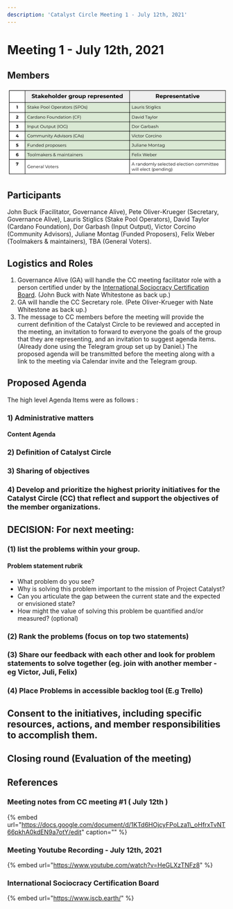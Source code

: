 ```yaml
---
description: 'Catalyst Circle Meeting 1 - July 12th, 2021'
---
```


# Meeting 1 - July 12th, 2021

## Members

![Catalyst Circle Members](../.gitbook/assets/2021-07-15-1-.png)

## Participants

John Buck \(Facilitator, Governance Alive\), Pete Oliver-Krueger \(Secretary, Governance Alive\), Lauris Stiglics \(Stake Pool Operators\), David Taylor \(Cardano Foundation\), Dor Garbash \(Input Output\), Victor Corcino \(Community Advisors\), Juliane Montag \(Funded Proposers\), Felix Weber \(Toolmakers & maintainers\), TBA \(General Voters\).

## Logistics and Roles

1. Governance Alive \(GA\) will handle the CC meeting facilitator role with a person certified under by the [International Sociocracy Certification Board](http://www.iscb.earth). \(John Buck with Nate Whitestone as back up.\)
2. GA will handle the CC Secretary role. \(Pete Oliver-Krueger with Nate Whitestone as back up.\)
3. The message to CC members before the meeting will provide the current definition of the Catalyst Circle to be reviewed and accepted in the meeting, an invitation to forward to everyone the goals of the group that they are representing, and an invitation to suggest agenda items. \(Already done using the Telegram group set up by Daniel.\) The proposed agenda will be transmitted before the meeting along with a link to the meeting via Calendar invite and the Telegram group. 

## Proposed Agenda

The high level Agenda Items were as follows :

### 1\) Administrative matters

#### Content Agenda

### 2\) Definition of Catalyst Circle

### 3\) Sharing of objectives

### 4\) Develop and prioritize the highest priority initiatives for the Catalyst Circle \(CC\) that reflect and support the objectives of the member organizations.

## DECISION: For next meeting:

### \(1\) list the problems within your group.

#### Problem statement rubrik

* What problem do you see? 
* Why is solving this problem important to the mission of Project Catalyst?
* Can you articulate the gap between the current state and the expected or envisioned state?
* How might the value of solving this problem be quantified and/or measured? \(optional\)

### \(2\) Rank the problems \(focus on top two statements\)

### \(3\) Share our feedback with each other and look for problem statements to solve together \(eg. join with another member  - eg Victor, Juli, Felix\)

### \(4\) Place Problems in accessible backlog tool \(E.g Trello\)

## Consent to the initiatives, including specific resources, actions, and member responsibilities to accomplish them.

## Closing round \(Evaluation of the meeting\)

## References

### Meeting notes from CC meeting \#1 \( July 12th \)

{% embed url="https://docs.google.com/document/d/1KTd6HOjcyFPoLza1\_oHfrxTvNT66pkhA0kdEN9a7otY/edit" caption="" %}

### Meeting Youtube Recording - July 12th, 2021

{% embed url="https://www.youtube.com/watch?v=HeGLXzTNFz8" %}

### International Sociocracy Certification Board

{% embed url="https://www.iscb.earth/" %}



## 

